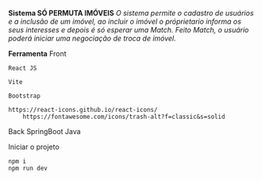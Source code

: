 **Sistema SÓ PERMUTA IMÓVEIS**
*O sistema permite o cadastro de usuários e a inclusão de um imóvel, ao incluir o imóvel o próprietario informa os seus interesses
e depois é só esperar uma Match. Feito Match, o usuário poderá iniciar uma negociação de troca de imóvel.*

**Ferramenta**
Front

	React JS 
 
	Vite
 
	Bootstrap
 
	https://react-icons.github.io/react-icons/
        https://fontawesome.com/icons/trash-alt?f=classic&s=solid
	
Back
	SpringBoot
 	Java


Iniciar o projeto

	npm i
	npm run dev
